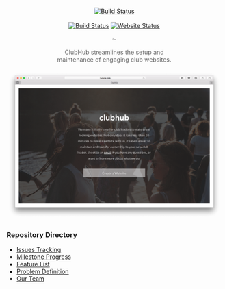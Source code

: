 <div style="text-align: center;">
    <br>
    <a href="http://www.hubsite.club/"><img src ="https://rawgit.com/Wubbadub/ClubHub/feat/40/polish-readme/assets/clubhub.svg" alt="Build Status"/></a>
    <br><br>
    <a href="https://travis-ci.org/Wubbadub/ClubHub"><img src ="https://img.shields.io/travis/Wubbadub/ClubHub.svg?branch=develop" alt="Build Status"/></a>
    <a href="http://www.hubsite.club/"><img src ="https://img.shields.io/website-up-down-green-red/http/hubsite.club.svg" alt="Website Status"/></a>
    <br>
    <p style="color: #999;">&#8275;</p>
    <p style="max-width: 20em; margin: 0 auto; color: #666;">ClubHub streamlines the setup and maintenance of engaging club websites.</p>
    <br>
    <img src ="assets/splash-page.png" alt="Build Status"/>
</div>

### Repository Directory

* [Issues Tracking](https://github.com/Wubbadub/ClubHub/issues)
* [Milestone Progress](https://github.com/Wubbadub/ClubHub/milestones)
* [Feature List](https://github.com/Wubbadub/ClubHub/wiki/Feature-List)
* [Problem Definition](https://github.com/Wubbadub/ClubHub/wiki/Problem-Definition)
* [Our Team](https://github.com/orgs/Wubbadub/people)
